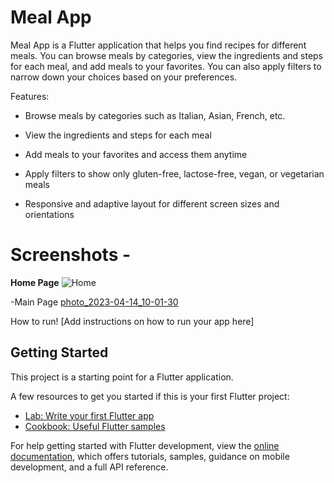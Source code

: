 # Meal App

Meal App is a Flutter application that helps you find recipes for different meals. You can browse meals by categories, view the ingredients and steps for each meal, and add meals to your favorites. You can also apply filters to narrow down your choices based on your preferences.

Features:

- Browse meals by categories such as Italian, Asian, French, etc.

- View the ingredients and steps for each meal

- Add meals to your favorites and access them anytime
- Apply filters to show only gluten-free, lactose-free, vegan, or vegetarian meals
- Responsive and adaptive layout for different screen sizes and orientations

# Screenshots -
**Home Page**
![Home](https://user-images.githubusercontent.com/92842537/232836234-970fb693-ca80-44ba-91f3-e589ba6897a6.jpg)

-Main Page
[photo_2023-04-14_10-01-30](https://user-images.githubusercontent.com/92842537/232839297-7d92357d-a488-4eb1-9511-916e04b44cd7.jpg)


How to run!
[Add instructions on how to run your app here]

## Getting Started

This project is a starting point for a Flutter application.


A few resources to get you started if this is your first Flutter project:

- [Lab: Write your first Flutter app](https://docs.flutter.dev/get-started/codelab)
- [Cookbook: Useful Flutter samples](https://docs.flutter.dev/cookbook)

For help getting started with Flutter development, view the
[online documentation](https://docs.flutter.dev/), which offers tutorials,
samples, guidance on mobile development, and a full API reference.
